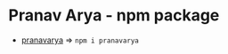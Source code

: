 # Pranav Arya - npm package

* [pranavarya](https://www.npmjs.com/package/pranavarya) => `npm i pranavarya`
